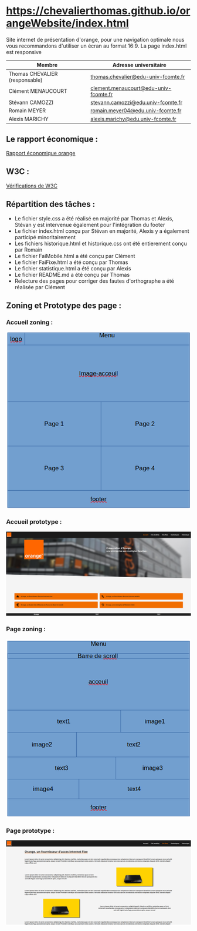 # https://chevalierthomas.github.io/orangeWebsite/index.html

Site internet de présentation d'orange, pour une navigation optimale nous vous recommandons d'utiliser un écran au format 16:9. La page index.html est responsive


| Membre             | Adresse universitaire |
|--------------------|-----------------------|
| Thomas CHEVALIER (responsable) | <thomas.chevalier@edu-univ-fcomte.fr> |
| Clément MENAUCOURT | <clement.menaucourt@edu-univ-fcomte.fr> |
| Stévann CAMOZZI | <stevann.camozzi@edu.univ-fcomte.fr> |
| Romain MEYER | <romain.meyer04@edu.univ-fcomte.fr> |
| Alexis MARICHY | <alexis.marichy@edu.univ-fcomte.fr> |


## Le rapport économique :

[Rapport économique orange](./doc/CHEVALIER_Thomas_Orange_S1.pdf)

## W3C :

[Vérifications de W3C](./doc/validation.pdf)

## Répartition des tâches :

- Le fichier style.css a été réalisé en majorité par Thomas et Alexis, Stévan y est intervenue également pour l'intégration du footer
- Le fichier index.html conçu par Stévan en majorité, Alexis y a également participé minoritairement
- Les fichiers historique.html et historique.css ont été entierement conçu par Romain
- Le fichier FaiMobile.html a été conçu par Clément
- Le fichier FaiFixe.html a été conçu par Thomas
- Le fichier statistique.html a été conçu par Alexis
- Le fichier README.md a été conçu par Thomas
- Relecture des pages pour corriger des fautes d'orthographe a été réalisée par Clément

## Zoning et Prototype des page :

### Accueil zoning :

![Accueil zoning](./doc/ecran_accueil_zoning.png)

### Accueil prototype :

![Accueil prototype](./doc/ecran_accueil_prototype.png)

### Page zoning : 

![Page zoning](./doc/ecran_page_zoning.png)

### Page prototype :

![Page prototype](./doc/ecran_page_prototype.png)
